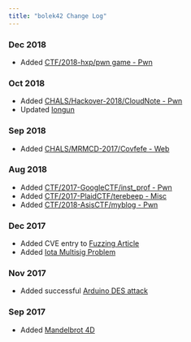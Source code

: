 ```yaml
---
title: "bolek42 Change Log"
---
```


### Dec 2018
- Added [CTF/2018-hxp/pwn game - Pwn](ctf/2018-hxp/pwn_game/README.html)

### Oct 2018
- Added [CHALS/Hackover-2018/CloudNote - Pwn](chals/Hackover-2018/CloudNote/README.html)
- Updated [Iongun](phy/iongun)

### Sep 2018
- Added [CHALS/MRMCD-2017/Covfefe - Web](chals/MRMCD-2017/Covfefe/README.html)

### Aug 2018
- Added [CTF/2017-GoogleCTF/inst_prof - Pwn](ctf/2017-GoogleCTF/inst_prof/README.html)
- Added [CTF/2017-PlaidCTF/terebeep - Misc](ctf/2017-PlaidCTF/terebeep/README.html)
- Added [CTF/2018-AsisCTF/myblog - Pwn](ctf/2018-AsisCTF/myblog/README.html)

### Dec 2017
- Added CVE entry to [Fuzzing Article](sec/fuzz.html)
- Added [Iota Multisig Problem](sec/iota.md)

### Nov 2017
- Added successful [Arduino DES attack](sca/arduino.html)

### Sep 2017
- Added [Mandelbrot 4D](misc/mandelbrot.html)

